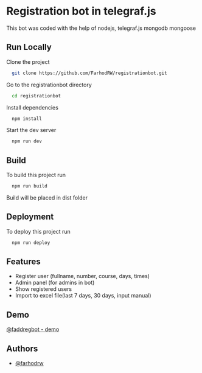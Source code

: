 
# Registration bot in telegraf.js

This bot was coded with the help of nodejs, telegraf.js mongodb mongoose


## Run Locally

Clone the project

```bash
  git clone https://github.com/FarhodRW/registrationbot.git
```

Go to the registrationbot directory

```bash
  cd registrationbot
```

Install dependencies

```bash
  npm install
```

Start the dev server

```bash
  npm run dev
```


## Build

To build this project run

```bash
  npm run build
```

Build will be placed in dist folder
## Deployment

To deploy this project run

```bash
  npm run deploy
```


## Features

- Register user (fullname, number, course, days, times)
- Admin panel (for admins in bot)
- Show registered users
- Import to excel file(last 7 days, 30 days, input manual)


## Demo

[@faddregbot - demo](https://t.me/faddregbot)




## Authors

- [@farhodrw](https://www.github.com/farhodrw)
